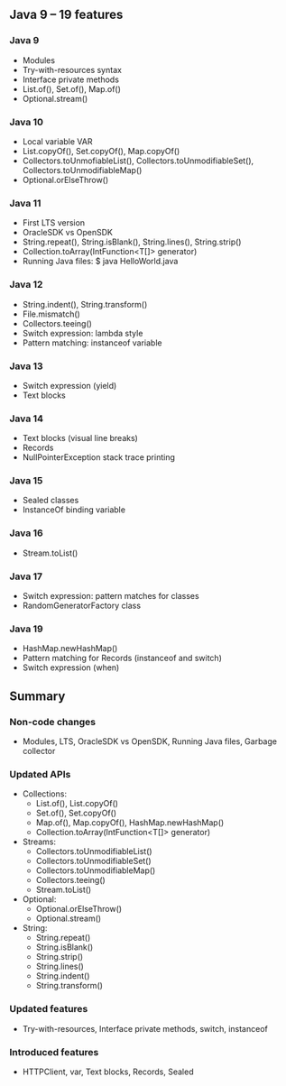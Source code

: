 ## Java 9 – 19 features

### Java 9
- Modules
- Try-with-resources syntax
- Interface private methods
- List.of(), Set.of(), Map.of()
- Optional.stream()

### Java 10
- Local variable VAR
- List.copyOf(), Set.copyOf(), Map.copyOf()
- Collectors.toUnmofiableList(), Collectors.toUnmodifiableSet(), Collectors.toUnmodifiableMap()
- Optional.orElseThrow()

### Java 11
- First LTS version
- OracleSDK vs OpenSDK
- String.repeat(), String.isBlank(), String.lines(), String.strip()
- Collection.toArray(IntFunction<T[]> generator)
- Running Java files:  $ java HelloWorld.java

### Java 12
- String.indent(), String.transform()
- File.mismatch()
- Collectors.teeing()
- Switch expression: lambda style
- Pattern matching: instanceof variable

### Java 13
- Switch expression (yield)
- Text blocks

### Java 14
- Text blocks (visual line breaks)
- Records
- NullPointerException stack trace printing

### Java 15
- Sealed classes
- InstanceOf binding variable

### Java 16
- Stream.toList()

### Java 17
- Switch expression: pattern matches for classes
- RandomGeneratorFactory class

### Java 19
- HashMap.newHashMap()
- Pattern matching for Records (instanceof and switch)
- Switch expression (when)

## Summary

### Non-code changes
- Modules, LTS, OracleSDK vs OpenSDK, Running Java files, Garbage collector

### Updated APIs
- Collections:
  -	List.of(), List.copyOf()
  -	Set.of(), Set.copyOf()
  -	Map.of(), Map.copyOf(), HashMap.newHashMap()
  -	Collection.toArray(IntFunction<T[]> generator)
- Streams:
  -	Collectors.toUnmodifiableList()
  -	Collectors.toUnmodifiableSet()
  -	Collectors.toUnmodifiableMap()
  -	Collectors.teeing()
  - Stream.toList()
- Optional:
  - Optional.orElseThrow()
  - Optional.stream()
- String:
  - String.repeat()
  - String.isBlank()
  - String.strip()
  - String.lines()
  - String.indent()
  - String.transform()

### Updated features
- Try-with-resources, Interface private methods, switch, instanceof

### Introduced features
- HTTPClient, var, Text blocks, Records, Sealed


